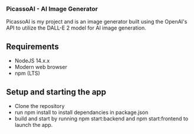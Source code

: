 ### PicassoAI - AI Image Generator

PicassoAI is my project and is an image generator built using the OpenAI's API to utilize the DALL-E 2 model for AI image generation.

## Requirements

- NodeJS 14.x.x
- Modern web browser
- npm (LTS)

## Setup and starting the app

- Clone the repository
- run npm install to install dependancies in package.json
- build and start by running npm start:backend and npm start:frontend to launch the app.
